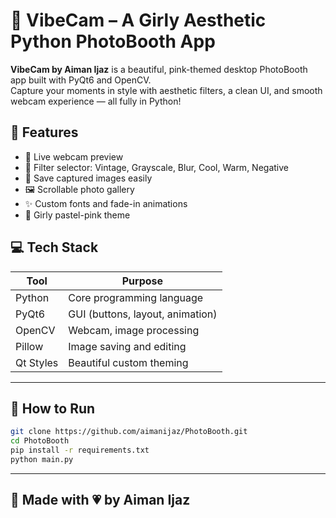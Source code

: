 # 📸 VibeCam – A Girly Aesthetic Python PhotoBooth App

**VibeCam by Aiman Ijaz** is a beautiful, pink-themed desktop PhotoBooth app built with PyQt6 and OpenCV.  
Capture your moments in style with aesthetic filters, a clean UI, and smooth webcam experience — all fully in Python!



## 🌸 Features
- 🎥 Live webcam preview
- 🎨 Filter selector: Vintage, Grayscale, Blur, Cool, Warm, Negative
- 💾 Save captured images easily
- 🖼 Scrollable photo gallery
- ✨ Custom fonts and fade-in animations
- 🌈 Girly pastel-pink theme



## 💻 Tech Stack

| Tool        | Purpose                         |
|-------------|---------------------------------|
| Python      | Core programming language       |
| PyQt6       | GUI (buttons, layout, animation)|
| OpenCV      | Webcam, image processing        |
| Pillow      | Image saving and editing        |
| Qt Styles   | Beautiful custom theming        |

---

## 🚀 How to Run

```bash
git clone https://github.com/aimanijaz/PhotoBooth.git
cd PhotoBooth
pip install -r requirements.txt
python main.py
```

---


## 🧁 Made with 💗 by Aiman Ijaz
